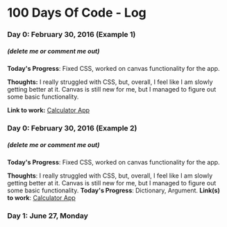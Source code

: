 # 100 Days Of Code - Log

 ### Day 0: February 30, 2016 (Example 1)
 ##### (delete me or comment me out)

 **Today's Progress**: Fixed CSS, worked on canvas functionality for the app.

 **Thoughts:** I really struggled with CSS, but, overall, I feel like I am slowly getting better at it. Canvas is still new for me, but I managed to figure out some basic functionality.

 **Link to work:** [Calculator App](http://www.example.com)


 ### Day 0: February 30, 2016 (Example 2)
 ##### (delete me or comment me out)

 **Today's Progress**: Fixed CSS, worked on canvas functionality for the app.

 **Thoughts**: I really struggled with CSS, but, overall, I feel like I am slowly getting better at it. Canvas is still new for me, but I managed to figure out some basic functionality.
 **Today's Progress**: Dictionary, Argument.
 **Link(s) to work**: [Calculator App](http://www.example.com)



 ### Day 1: June 27, Monday
